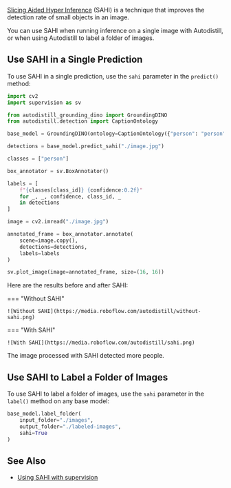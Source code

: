[Slicing Aided Hyper Inference](https://github.com/obss/sahi) (SAHI) is a technique that improves the detection rate of small objects in an image.

You can use SAHI when running inference on a single image with Autodistill, or when using Autodistill to label a folder of images.

## Use SAHI in a Single Prediction

To use SAHI in a single prediction, use the `sahi` parameter in the `predict()` method:

```python
import cv2
import supervision as sv

from autodistill_grounding_dino import GroundingDINO
from autodistill.detection import CaptionOntology

base_model = GroundingDINO(ontology=CaptionOntology({"person": "person"}))

detections = base_model.predict_sahi("./image.jpg")

classes = ["person"]

box_annotator = sv.BoxAnnotator()

labels = [
	f"{classes[class_id]} {confidence:0.2f}"
	for _, _, confidence, class_id, _
	in detections
]

image = cv2.imread("./image.jpg")

annotated_frame = box_annotator.annotate(
	scene=image.copy(),
	detections=detections,
	labels=labels
)

sv.plot_image(image=annotated_frame, size=(16, 16))
```

Here are the results before and after SAHI:

=== "Without SAHI"

    ![Without SAHI](https://media.roboflow.com/autodistill/without-sahi.png)

=== "With SAHI"

    ![With SAHI](https://media.roboflow.com/autodistill/sahi.png)

The image processed with SAHI detected more people.

## Use SAHI to Label a Folder of Images

To use SAHI to label a folder of images, use the `sahi` parameter in the `label()` method on any base model:

```python
base_model.label_folder(
    input_folder="./images",
    output_folder="./labeled-images",
    sahi=True
)
```

## See Also

- [Using SAHI with supervision](https://blog.roboflow.com/how-to-use-sahi-to-detect-small-objects/)